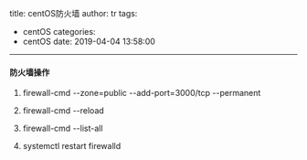 title: centOS防火墙
author: tr
tags:
  - centOS
categories:
  - centOS
date: 2019-04-04 13:58:00
---
#### 防火墙操作

<!--more-->

1. firewall-cmd --zone=public --add-port=3000/tcp --permanent

2. firewall-cmd --reload

3. firewall-cmd --list-all

4. systemctl restart firewalld
